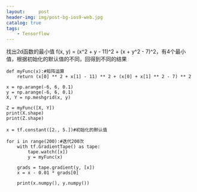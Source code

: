 ```yaml
---
layout:     post
header-img: img/post-bg-ios9-web.jpg
catalog: true
tags:
    - Tensorflow
---
```

找出2d函数的最小值 f(x, y) = (x^2 + y - 11)^2 + (x + y^2 - 7)^2，有4个最小值，根据初始化的默认值的不同，回得到不同的结果
```
def myFunc(x):#矩阵运算
    return (x[0] ** 2 + x[1] - 11) ** 2 + (x[0] + x[1] ** 2 - 7) ** 2

x = np.arange(-6, 6, 0.1)
y = np.arange(-6, 6, 0.1)
X, Y = np.meshgrid(x, y)

Z = myFunc([X, Y])
print(X.shape)
print(Z.shape)

x = tf.constant([2., 5.])#初始化的默认值

for i in range(200):#迭代200次
    with tf.GradientTape() as tape:
        tape.watch([x])
        y = myFunc(x)

    grads = tape.gradient(y, [x])
    x = x - 0.01 * grads[0]

    print(x.numpy(), y.numpy())

```
